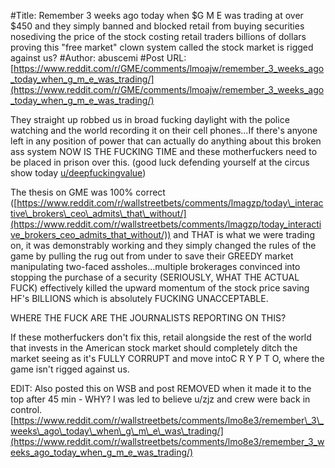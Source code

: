 #Title: Remember 3 weeks ago today when $G M E was trading at over $450 and they simply banned and blocked retail from buying securities nosediving the price of the stock costing retail traders billions of dollars proving this "free market" clown system called the stock market is rigged against us?
#Author: abuscemi
#Post URL: [https://www.reddit.com/r/GME/comments/lmoajw/remember_3_weeks_ago_today_when_g_m_e_was_trading/](https://www.reddit.com/r/GME/comments/lmoajw/remember_3_weeks_ago_today_when_g_m_e_was_trading/)


They straight up robbed us in broad fucking daylight with the police watching and the world recording it on their cell phones...If there's anyone left in any position of power that can actually do anything about this broken ass system NOW IS THE FUCKING TIME and these motherfuckers need to be placed in prison over this. (good luck defending yourself at the circus show today [u/deepfuckingvalue](https://www.reddit.com/u/deepfuckingvalue/))

The thesis on GME was 100% correct ([https://www.reddit.com/r/wallstreetbets/comments/lmagzp/today\_interactive\_brokers\_ceo\_admits\_that\_without/](https://www.reddit.com/r/wallstreetbets/comments/lmagzp/today_interactive_brokers_ceo_admits_that_without/)) and THAT is what we were trading on, it was demonstrably working and they simply changed the rules of the game by pulling the rug out from under to save their GREEDY market manipulating two-faced assholes...multiple brokerages convinced into stopping the purchase of a security (SERIOUSLY, WHAT THE ACTUAL FUCK) effectively killed the upward momentum of the stock price saving HF's BILLIONS which is absolutely FUCKING UNACCEPTABLE.

WHERE THE FUCK ARE THE JOURNALISTS REPORTING ON THIS?

If these motherfuckers don't fix this, retail alongside the rest of the world that invests in the American stock market should completely ditch the market seeing as it's FULLY CORRUPT and move intoC R Y P T O, where the game isn't rigged against us.  


EDIT: Also posted this on WSB and post REMOVED when it made it to the top after 45 min - WHY? I was led to believe u/zjz and crew were back in control. [https://www.reddit.com/r/wallstreetbets/comments/lmo8e3/remember\_3\_weeks\_ago\_today\_when\_g\_m\_e\_was\_trading/](https://www.reddit.com/r/wallstreetbets/comments/lmo8e3/remember_3_weeks_ago_today_when_g_m_e_was_trading/)